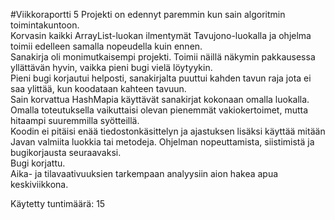 #Viikkoraportti 5
Projekti on edennyt paremmin kun sain algoritmin toimintakuntoon.  
Korvasin kaikki ArrayList-luokan ilmentymät Tavujono-luokalla ja ohjelma toimii edelleen samalla nopeudella kuin ennen.  
Sanakirja oli monimutkaisempi projekti. Toimii näillä näkymin pakkausessa yllättävän hyvin, vaikka pieni bugi vielä löytyykin.  
Pieni bugi korjautui helposti, sanakirjalta puuttui kahden tavun raja jota ei saa ylittää, kun koodataan kahteen tavuun.  
Sain korvattua HashMapia käyttävät sanakirjat kokonaan omalla luokalla. Omalla toteutuksella vaikuttaisi olevan pienemmät vakiokertoimet, mutta hitaampi suuremmilla syötteillä.  
Koodin ei pitäisi enää tiedostonkäsittelyn ja ajastuksen lisäksi käyttää mitään Javan valmiita luokkia tai metodeja. Ohjelman nopeuttamista, siistimistä ja bugikorjausta seuraavaksi.  
Bugi korjattu.  
Aika- ja tilavaativuuksien tarkempaan analyysiin aion hakea apua keskiviikkona.  

Käytetty tuntimäärä: 15